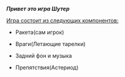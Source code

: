 ***Привет это игра Шутер***

<ins>  Игра состоит из следующих компонентов:	</ins>
+ Ракета(сам игрок)
- Враги(Летающие тарелки)
+ Задний фон и музыка
* Препятствия(Астериод)

